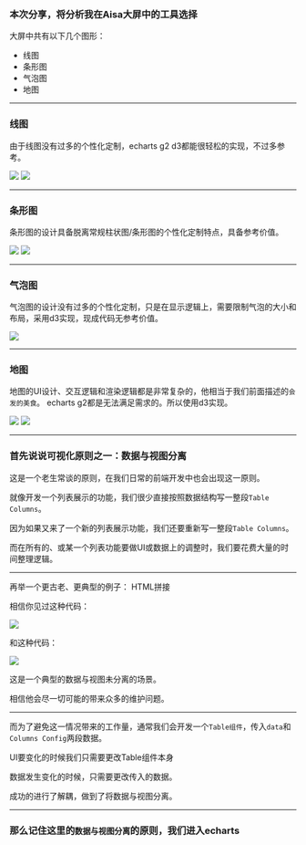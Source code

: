 ### 本次分享，将分析我在Aisa大屏中的工具选择

大屏中共有以下几个图形：

- 线图
- 条形图
- 气泡图
- 地图

---
### 线图

由于线图没有过多的个性化定制，echarts g2 d3都能很轻松的实现，不过多参考。

![](~@img/line1.png)
![](~@img/line2.png)

---
### 条形图

条形图的设计具备脱离常规柱状图/条形图的个性化定制特点，具备参考价值。

![](~@img/bar1.png)
![](~@img/bar2.png)

---
### 气泡图

气泡图的设计没有过多的个性化定制，只是在显示逻辑上，需要限制气泡的大小和布局，采用d3实现，现成代码无参考价值。

![](~@img/bubble.png)

---
### 地图

地图的UI设计、交互逻辑和渲染逻辑都是非常复杂的，他相当于我们前面描述的`会发的美食`。
echarts g2都是无法满足需求的。所以使用d3实现。

![](~@img/map.png)
![](~@img/map2.png)

---

### 首先说说可视化原则之一：数据与视图分离

这是一个老生常谈的原则，在我们日常的前端开发中也会出现这一原则。

就像开发一个列表展示的功能，我们很少直接按照数据结构写一整段`Table Columns`。

因为如果又来了一个新的列表展示功能，我们还要重新写一整段`Table Columns`。

而在所有的、或某一个列表功能要做UI或数据上的调整时，我们要花费大量的时间整理逻辑。

---

再举一个更古老、更典型的例子： HTML拼接

相信你见过这种代码：

![](~@img/20200423235726.png)

和这种代码：

![](~@img/20200424000059.png)

这是一个典型的数据与视图未分离的场景。

相信他会尽一切可能的带来众多的维护问题。

---

而为了避免这一情况带来的工作量，通常我们会开发一个`Table组件`，传入`data`和`Columns Config`两段数据。

UI要变化的时候我们只需要更改Table组件本身

数据发生变化的时候，只需要更改传入的数据。

成功的进行了解耦，做到了将数据与视图分离。

---

### 那么记住这里的`数据与视图分离`的原则，我们进入echarts